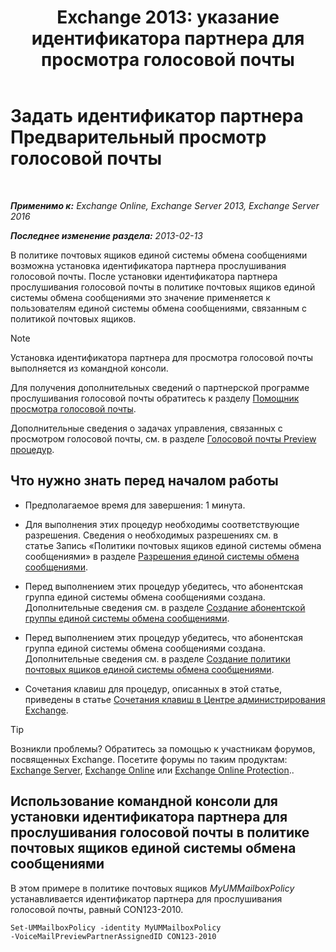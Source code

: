 ﻿---
title: 'Exchange 2013: указание идентификатора партнера для просмотра голосовой почты'
TOCTitle: Задать идентификатор партнера Предварительный просмотр голосовой почты
ms:assetid: ab98c320-9952-47a7-b141-ddfc2c0ad419
ms:mtpsurl: https://technet.microsoft.com/ru-ru/library/Ff630924(v=EXCHG.150)
ms:contentKeyID: 51408060
ms.date: 05/22/2018
mtps_version: v=EXCHG.150
ms.translationtype: MT
---

# Задать идентификатор партнера Предварительный просмотр голосовой почты

 

_**Применимо к:** Exchange Online, Exchange Server 2013, Exchange Server 2016_

_**Последнее изменение раздела:** 2013-02-13_

В политике почтовых ящиков единой системы обмена сообщениями возможна установка идентификатора партнера прослушивания голосовой почты. После установки идентификатора партнера прослушивания голосовой почты в политике почтовых ящиков единой системы обмена сообщениями это значение применяется к пользователям единой системы обмена сообщениями, связанным с политикой почтовых ящиков.

> [!NOTE]  
> Установка идентификатора партнера для просмотра голосовой почты выполняется из командной консоли.


Для получения дополнительных сведений о партнерской программе прослушивания голосовой почты обратитесь к разделу [Помощник просмотра голосовой почты](voice-mail-preview-advisor-exchange-2013-help.md).

Дополнительные сведения о задачах управления, связанных с просмотром голосовой почты, см. в разделе [Голосовой почты Preview процедур](voice-mail-preview-procedures-exchange-2013-help.md).

## Что нужно знать перед началом работы

  - Предполагаемое время для завершения: 1 минута.

  - Для выполнения этих процедур необходимы соответствующие разрешения. Сведения о необходимых разрешениях см. в статье Запись «Политики почтовых ящиков единой системы обмена сообщениями» в разделе [Разрешения единой системы обмена сообщениями](unified-messaging-permissions-exchange-2013-help.md).

  - Перед выполнением этих процедур убедитесь, что абонентская группа единой системы обмена сообщениями создана. Дополнительные сведения см. в разделе [Создание абонентской группы единой системы обмена сообщениями](create-a-um-dial-plan-exchange-2013-help.md).

  - Перед выполнением этих процедур убедитесь, что абонентская группа единой системы обмена сообщениями создана. Дополнительные сведения см. в разделе [Создание политики почтовых ящиков единой системы обмена сообщениями](create-a-um-mailbox-policy-exchange-2013-help.md).

  - Сочетания клавиш для процедур, описанных в этой статье, приведены в статье [Сочетания клавиш в Центре администрирования Exchange](keyboard-shortcuts-in-the-exchange-admin-center-exchange-online-protection-help.md).

> [!TIP]  
> Возникли проблемы? Обратитесь за помощью к участникам форумов, посвященных Exchange. Посетите форумы по таким продуктам: <a href="https://go.microsoft.com/fwlink/p/?linkid=60612">Exchange Server</a>, <a href="https://go.microsoft.com/fwlink/p/?linkid=267542">Exchange Online</a> или <a href="https://go.microsoft.com/fwlink/p/?linkid=285351">Exchange Online Protection</a>..


## Использование командной консоли для установки идентификатора партнера для прослушивания голосовой почты в политике почтовых ящиков единой системы обмена сообщениями

В этом примере в политике почтовых ящиков *MyUMMailboxPolicy* устанавливается идентификатор партнера для прослушивания голосовой почты, равный CON123-2010.

    Set-UMMailboxPolicy -identity MyUMMailboxPolicy 
    -VoiceMailPreviewPartnerAssignedID CON123-2010

